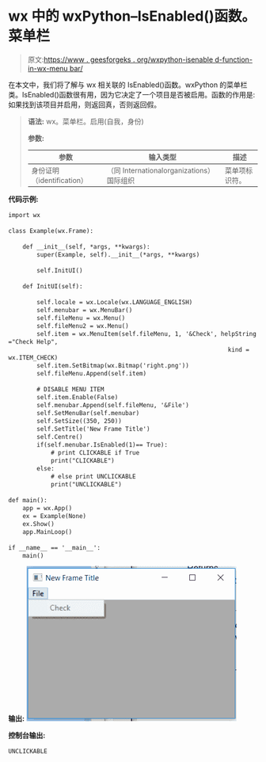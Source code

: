 # wx 中的 wxPython–IsEnabled()函数。菜单栏

> 原文:[https://www . geesforgeks . org/wxpython-isenable d-function-in-wx-menu bar/](https://www.geeksforgeeks.org/wxpython-isenabled-function-in-wx-menubar/)

在本文中，我们将了解与 wx 相关联的 IsEnabled()函数。wxPython 的菜单栏类。IsEnabled()函数很有用，因为它决定了一个项目是否被启用。函数的作用是:如果找到该项目并启用，则返回真，否则返回假。

> **语法:** wx。菜单栏。启用(自我，身份)
> 
> **参数:**
> 
> | 参数 | 输入类型 | 描述 |
> | --- | --- | --- |
> | 身份证明（identification） | （同 Internationalorganizations）国际组织 | 菜单项标识符。 |

**代码示例:**

```
import wx

class Example(wx.Frame):

    def __init__(self, *args, **kwargs):
        super(Example, self).__init__(*args, **kwargs)

        self.InitUI()

    def InitUI(self):

        self.locale = wx.Locale(wx.LANGUAGE_ENGLISH)
        self.menubar = wx.MenuBar()
        self.fileMenu = wx.Menu()
        self.fileMenu2 = wx.Menu()
        self.item = wx.MenuItem(self.fileMenu, 1, '&Check', helpString ="Check Help", 
                                                              kind = wx.ITEM_CHECK)
        self.item.SetBitmap(wx.Bitmap('right.png'))
        self.fileMenu.Append(self.item)

        # DISABLE MENU ITEM
        self.item.Enable(False)
        self.menubar.Append(self.fileMenu, '&File')
        self.SetMenuBar(self.menubar)
        self.SetSize((350, 250))
        self.SetTitle('New Frame Title')
        self.Centre()
        if(self.menubar.IsEnabled(1)== True):
            # print CLICKABLE if True
            print("CLICKABLE")
        else:
            # else print UNCLICKABLE
            print("UNCLICKABLE")

def main():
    app = wx.App()
    ex = Example(None)
    ex.Show()
    app.MainLoop()

if __name__ == '__main__':
    main()
```

**输出:**
![](img/dd458e2e26f269519becdda11a4054d1.png)

**控制台输出:**

```
UNCLICKABLE

```